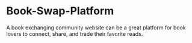 # Book-Swap-Platform
A book exchanging community website can be a great platform for book lovers to connect, share, and trade their favorite reads.
